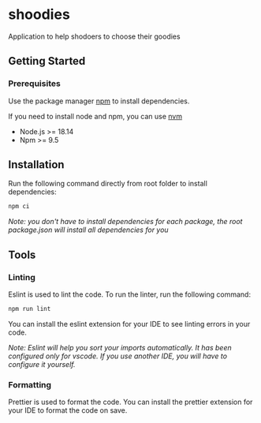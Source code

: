 # shoodies

Application to help shodoers to choose their goodies

## Getting Started

### Prerequisites

Use the package manager [npm](https://www.npmjs.com/) to install dependencies.

If you need to install node and npm, you can use [nvm](https://github.com/nvm-sh/nvm#installing-and-updating)

-   Node.js >= 18.14
-   Npm >= 9.5

## Installation

Run the following command directly from root folder to install dependencies:

```bash
npm ci
```

_Note: you don't have to install dependencies for each package, the root package.json will install all dependencies for you_

## Tools

### Linting

Eslint is used to lint the code. To run the linter, run the following command:

```bash
npm run lint
```

You can install the eslint extension for your IDE to see linting errors in your code.

_Note: Eslint will help you sort your imports automatically. It has been configured only for vscode. If you use another IDE, you will have to configure it yourself._

### Formatting

Prettier is used to format the code. You can install the prettier extension for your IDE to format the code on save.
